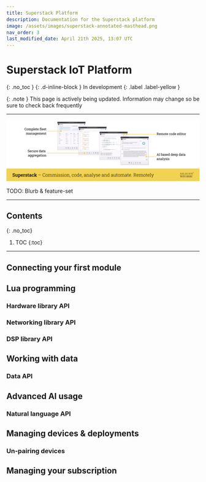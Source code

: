 ```yaml
---
title: Superstack Platform
description: Documentation for the Superstack platform
image: /assets/images/superstack-annotated-masthead.png
nav_order: 3
last_modified_date: April 21th 2025, 13:07 UTC
---
```


# Superstack IoT Platform
{: .no_toc }
{: .d-inline-block }
In development
{: .label .label-yellow }

{: .note }
This page is actively being updated. Information may change so be sure to check back frequently 

---

![Silicon Witchery Superstack platform](/assets/images/superstack-annotated-masthead.png)

TODO: Blurb & feature-set

---

## Contents
{: .no_toc}

1. TOC
{:toc}

---

## Connecting your first module

## Lua programming

### Hardware library API

### Networking library API

### DSP library API

## Working with data

### Data API

## Advanced AI usage

### Natural language API

## Managing devices & deployments

### Un-pairing devices

## Managing your subscription

